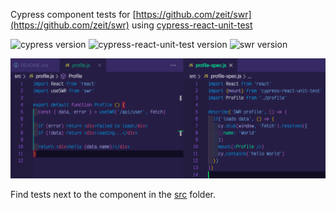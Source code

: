 Cypress component tests for [https://github.com/zeit/swr](https://github.com/zeit/swr) using [cypress-react-unit-test](https://github.com/bahmutov/cypress-react-unit-test)

![cypress version](https://img.shields.io/badge/cypress-5.6.0-brightgreen) ![cypress-react-unit-test version](https://img.shields.io/badge/cypress--react--unit--test-4.17.2-brightgreen) ![swr version](https://img.shields.io/badge/swr-0.5.2-brightgreen)

![Test code](images/test-code.png)

Find tests next to the component in the [src](src) folder.

